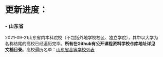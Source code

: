 
# 更新进度：

### - 山东省
2021-09-21山东省内本科院校（不包括外地学校校区、独立学院），其中以大学为名称结尾的高校已经遍历完毕。**所有在Github有公开课程资料学校仓库地址详见文档目录**。高校遍历名单：[山东省高等学校列表](https://zh.wikipedia.org/wiki/%E5%B1%B1%E4%B8%9C%E7%9C%81%E9%AB%98%E7%AD%89%E5%AD%A6%E6%A0%A1%E5%88%97%E8%A1%A8)
